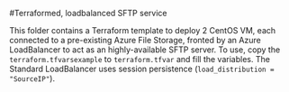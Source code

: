 #Terraformed, loadbalanced SFTP service

This folder contains a Terraform template to deploy 2 CentOS VM, each connected to a pre-existing Azure File Storage, fronted by an Azure LoadBalancer to act as an highly-available SFTP server.
To use, copy the `terraform.tfvarsexample` to `terraform.tfvar` and fill the variables.
The Standard LoadBalancer uses session persistence (`load_distribution = "SourceIP"`).
